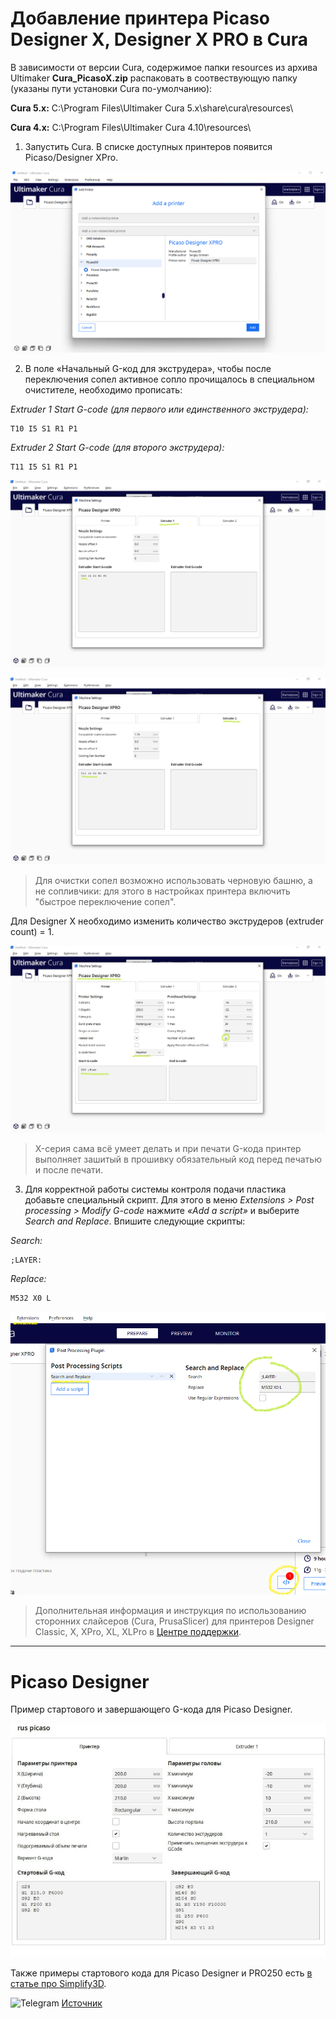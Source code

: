 # Добавление принтера Picaso Designer X, Designer X PRO в Cura

В зависимости от версии Cura, содержимое папки resources из архива Ultimaker **Cura_PicasoX.zip** распаковать в соотвествующую папку (указаны пути установки Cura по-умолчанию):

**Cura 5.x:**
C:\Program Files\Ultimaker Cura 5.x\share\cura\resources\

**Cura 4.x:**
C:\Program Files\Ultimaker Cura 4.10\resources\

1. Запустить Cura. В списке доступных принтеров появится Picaso/Designer XPro.

![Добавление принтера](./img/Cura_select_printer.png)

2. В поле «Начальный G-код для экструдера», чтобы после переключения сопел активное сопло прочищалось в специальном очистителе, необходимо прописать:

*Extruder 1 Start G-code (для первого или единственного экструдера):*

```
T10 I5 S1 R1 P1
```

*Extruder 2 Start G-code (для второго экструдера):*

```
T11 I5 S1 R1 P1
```

![cura_extruder_1](./img/Cura_extruder_1.png)

![cura_extruder_2](./img/Cura_extruder_2.png)

>Для очистки сопел возможно использовать черновую башню, а не сопливчики: для этого в настройках принтера включить "быстрое переключение сопел".

Для Designer X необходимо изменить количество экструдеров (extruder count) = 1.

![Добавление принтера](./img/Cura_extruders_count.png)

>X-серия сама всё умеет делать и при печати G-кода принтер выполняет зашитый в прошивку обязательный код перед печатью и после печати.

3. Для корректной работы системы контроля подачи пластика добавьте специальный скрипт. Для этого в меню *Extensions > Post processing > Modify G-code* нажмите *«Add a script»* и выберите *Search and Replace*. Впишите следующие скрипты:

*Search:*

```
;LAYER:
```

*Replace:*

```
M532 X0 L
```

![cura_script_0](./img/Cura_script_0.png)

>Дополнительная информация и инструкция по использованию сторонних слайсеров (Cura, PrusaSlicer) для принтеров Designer Classic, X, XPro, XL, XLPro в [Центре поддержки](http://helpcenter.picaso-3d.ru/we-answer).

---
# Picaso Designer

Пример стартового и завершающего G-кода для Picaso Designer.

![DES_Cura](./img/DES_Cura.jpg)

Также примеры стартового кода для Picaso Designer и PRO250 есть [в статье про Simplify3D](https://github.com/Octopusmode/Picaso3D/tree/master/_S3D_%D0%B4%D0%BB%D1%8F_Picaso_%D0%A1%D1%82%D0%B0%D1%82%D1%8C%D1%8F_%D0%BE_%D0%BD%D0%B0%D1%81%D1%82%D1%80%D0%BE%D0%B9%D0%BA%D0%B5#81-designer-pro250).

<picture><source media="(prefers-color-scheme: dark)" srcset="https://cdn.simpleicons.org/telegram/white"> <source media="(prefers-color-scheme: light)" srcset="https://cdn.simpleicons.org/telegram/black"> <img src="https://cdn.simpleicons.org/telegram/.svg" alt="Telegram" alight=left height="20" width="20"></picture> [Источник](https://t.me/Picaso3dUnofficial/275116)
